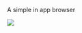 
A simple in app browser

<a href="http://www.dazzlejunction.com/generators/image-generator.php" title="html image code" target="_blank"><img src="https://media.giphy.com/media/BCwLEctAWhmAo/giphy.gif" border="0"></a>

